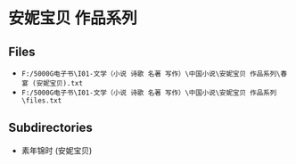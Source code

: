 # 安妮宝贝 作品系列

## Files

- `F:/5000G电子书\I01-文学（小说 诗歌 名著 写作）\中国小说\安妮宝贝 作品系列\春宴 (安妮宝贝).txt`
- `F:/5000G电子书\I01-文学（小说 诗歌 名著 写作）\中国小说\安妮宝贝 作品系列\files.txt`

## Subdirectories

- 素年锦时 (安妮宝贝)
